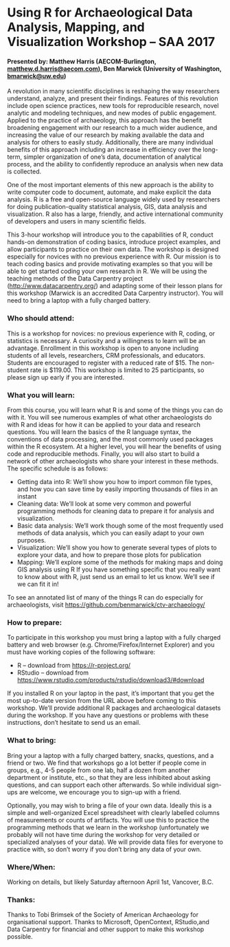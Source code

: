 # Using R for Archaeological Data Analysis, Mapping, and Visualization Workshop – SAA 2017
#### Presented by: Matthew Harris (AECOM-Burlington, matthew.d.harris@aecom.com), Ben Marwick (University of Washington, bmarwick@uw.edu)

A revolution in many scientific disciplines is reshaping the way researchers understand, analyze, and present their findings.  Features of this revolution include open science practices, new tools for reproducible research, novel analytic and modeling techniques, and new modes of public engagement. Applied to the practice of archaeology, this approach has the benefit broadening engagement with our research to a much wider audience, and increasing the value of our research by making available the data and analysis for others to easily study. Additionally, there are many individual benefits of this approach including an increase in efficiency over the long-term, simpler organization of one’s data, documentation of analytical process, and the ability to confidently reproduce an analysis when new data is collected.  

One of the most important elements of this new approach is the ability to write computer code to document, automate, and make explicit the data analysis. R is a free and open-source language widely used by researchers for doing publication-quality statistical analysis, GIS, data analysis and visualization.  R also has a large, friendly, and active international community of developers and users in many scientific fields. 

This 3-hour workshop will introduce you to the capabilities of R, conduct hands-on demonstration of coding basics, introduce project examples, and allow participants to practice on their own data. The workshop is designed especially for novices with no previous experience with R. Our mission is to teach coding basics and provide motivating examples so that you will be able to get started coding your own research in R. We will be using the teaching methods of the Data Carpentry project (http://www.datacarpentry.org/) and adapting some of their lesson plans for this workshop (Marwick is an accredited Data Carpentry instructor).  You will need to bring a laptop with a fully charged battery. 

### Who should attend: 
This is a workshop for novices: no previous experience with R, coding, or statistics is necessary. A curiosity and a willingness to learn will be an advantage. Enrollment in this workshop is open to anyone including students of all levels, researchers, CRM professionals, and educators.  Students are encouraged to register with a reduced rate of $15. The non-student rate is $119.00. This workshop is limited to 25 participants, so please sign up early if you are interested.

### What you will learn:
From this course, you will learn what R is and some of the things you can do with it.  You will see numerous examples of what other archaeologists do with R and ideas for how it can be applied to your data and research questions.  You will learn the basics of the R language syntax, the conventions of data processing, and the most commonly used packages within the R ecosystem.  At a higher level, you will hear the benefits of using code and reproducible methods. Finally, you will also start to build a network of other archaeologists who share your interest in these methods. The specific schedule is as follows:

* Getting data into R: We’ll show you how to import common file types, and how you can save time by easily importing thousands of files in an instant
* Cleaning data: We’ll look at some very common and powerful programming methods for cleaning data to prepare it for analysis and visualization. 
* Basic data analysis: We’ll work though some of the most frequently used methods of data analysis, which you can easily adapt to your own purposes. 
* Visualization: We’ll show you how to generate several types of plots to explore your data, and how to prepare those plots for publication
*	Mapping: We’ll explore some of the methods for making maps and doing GIS analysis using R
If you have something specific that you really want to know about with R, just send us an email to let us know. We’ll see if we can fit it in! 

To see an annotated list of many of the things R can do especially for archaeologists, visit https://github.com/benmarwick/ctv-archaeology/ 

### How to prepare:
To participate in this workshop you must bring a laptop with a fully charged battery and web browser (e.g. Chrome/Firefox/Internet Explorer) and you must have working copies of the following software:
*	R – download from https://r-project.org/
*	RStudio – download from https://www.rstudio.com/products/rstudio/download3/#download

If you installed R on your laptop in the past, it’s important that you get the most up-to-date version from the URL above before coming to this workshop. We’ll provide additional R packages and archaeological datasets during the workshop. If you have any questions or problems with these instructions, don’t hesitate to send us an email.  

### What to bring:
  Bring your a laptop with a fully charged battery, snacks, questions, and a friend or two. We find that workshops go a lot better if people come in groups, e.g., 4-5 people from one lab, half a dozen from another department or institute, etc., so that they are less inhibited about asking questions, and can support each other afterwards. So while individual sign-ups are welcome, we encourage you to sign-up with a friend.
  
Optionally, you may wish to bring a file of your own data. Ideally this is a simple and well-organized Excel spreadsheet with clearly labelled columns of measurements or counts of artifacts. You will use this to practice the programming methods that we learn in the workshop (unfortunately we probably will not have time during the workshop for very detailed or specialized analyses of your data). We will provide data files for everyone to practice with, so don’t worry if you don’t bring any data of your own. 

### Where/When:
Working on details, but likely Saturday afternoon April 1st, Vancover, B.C.

### Thanks:
Thanks to Tobi Brimsek of the Society of American Archaeology for organisational support. Thanks to Microsoft, OpenContext, RStudio,and Data Carpentry for financial and other support to make this workshop possible. 
 
